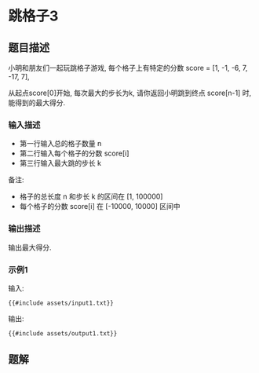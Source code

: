 # 跳格子3

## 题目描述

小明和朋友们一起玩跳格子游戏, 每个格子上有特定的分数 score = [1, -1, -6, 7, -17, 7],

从起点score[0]开始, 每次最大的步长为k, 请你返回小明跳到终点 score[n-1] 时, 能得到的最大得分.

### 输入描述

- 第一行输入总的格子数量 n
- 第二行输入每个格子的分数 score[i]
- 第三行输入最大跳的步长 k

备注:

- 格子的总长度 n 和步长 k 的区间在 [1, 100000]
- 每个格子的分数 score[i] 在 [-10000, 10000] 区间中

### 输出描述

输出最大得分.

### 示例1

输入:

```text
{{#include assets/input1.txt}}
```

输出:

```text
{{#include assets/output1.txt}}
```

## 题解
